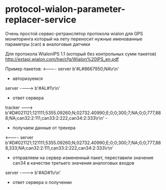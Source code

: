# protocol-wialon-parameter-replacer-service
Очень простой сервис-ретранслятор протокола wialon для GPS мониторинга который на лету переносит нужные именованные параметры (can) в аналоговые датчики

Для протокола WialonIPS 1.1 (который без контрольных сумм пакетов)
http://extapi.wialon.com/hw/cfg/Wialon%20IPS_en.pdf

Пример пакетов:
<---- server  b'#L#8667950;NA\r\n' 
- авторизуемся 

server ---->  b'#AL#1\r\n' 
- ответ сервера

tracker --->  b'#D#021121;121111;5355.09260;N;02732.40990;E;0;0;300;7;NA;0;0;777,888;NA;can32:2:111,can33:2:222,can34:2:333\r\n' - 
- получаем данные от трекера

<---- server  b'#D#021121;121111;5355.09260;N;02732.40990;E;0;0;300;7;NA;0;0;777,888,333;NA;can32:2:111,can33:2:222,can34:2:333\r\n'
- отправляем на сервер измененный пакет, переставили значение can34 в качестве третьего значения аналоговых входов

server ---->  b'#AD#1\r\n'
- ответ сервера о получении
